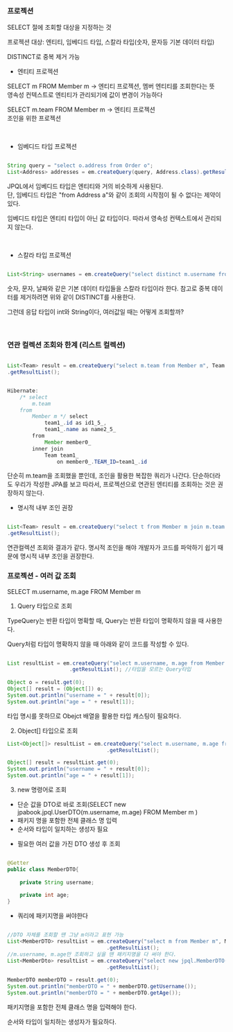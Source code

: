 ### 프로젝션

SELECT 절에 조회할 대상을 지정하는 것

프로젝션 대상: 엔티티, 임베디드 타입, 스칼라 타입(숫자, 문자등 기본 데이터 타입) 

DISTINCT로 중복 제거 가능

* 엔티티 프로젝션

SELECT m FROM Member m -> 엔티티 프로젝션, 멤버 엔티티를 조회한다는 뜻 <br/>
영속성 컨텍스트로 엔티티가 관리되기에 값이 변경이 가능하다

SELECT m.team FROM Member m -> 엔티티 프로젝션 <br/>
조인을 위한 프로젝션

<br/>

* 임베디드 타입 프로젝션

```java

String query = "select o.address from Order o";
List<Address> addresses = em.createQuery(query, Address.class).getResultList();

```
JPQL에서 임베디드 타입은 엔티티와 거의 비슷하게 사용된다. <br/>
단, 임베디드 타입은 "from Address a"와 같이 조회의 시작점이 될 수 없다는 제약이 있다. <br/>

임베디드 타입은 엔티티 타입이 아닌 값 타입이다. 따라서 영속성 컨텍스트에서 관리되지 않는다.

<br/>

* 스칼라 타입 프로젝션

```java

List<String> usernames = em.createQuery("select distinct m.username from Member m", String.class).getResultList();

```

숫자, 문자, 날짜와 같은 기본 데이터 타입들을 스칼라 타입이라 한다. 참고로 중복 데이터를 제거하려면 위와 같이 DISTINCT를 사용한다.

그런데 응답 타입이 int와 String이다, 여러값일 때는 어떻게 조회할까?

<br/>

### 연관 컬렉션 조회와 한계 (리스트 컬렉션)

```java

List<Team> result = em.createQuery("select m.team from Member m", Team.class)
.getResultList();

```

```java

Hibernate: 
    /* select
        m.team 
    from
        Member m */ select
            team1_.id as id1_5_,
            team1_.name as name2_5_ 
        from
            Member member0_ 
        inner join
            Team team1_ 
                on member0_.TEAM_ID=team1_.id

```
단순히 m.team을 조회했을 뿐인데, 조인을 활용한 복잡한 쿼리가 나간다. 단순하더라도 우리가 작성한 JPA를 보고  따라서, 프로젝션으로 연관된 엔티티를 조회하는 것은 권장하지 않는다.

* 명시적 내부 조인 권장

```java

List<Team> result = em.createQuery("select t from Member m join m.team t", Team.class)
.getResultList();

```

연관컬렉션 조회와 결과가 같다. 명시적 조인을 해야 개발자가 코드를 파악하기 쉽기 때문에 명시적 내부 조인을 권장한다.

### 프로젝션 - 여러 값 조회

SELECT m.username, m.age FROM Member m 
1. Query 타입으로 조회

TypeQuery는 반환 타입이 명확할 때, Query는 반환 타입이 명확하지 않을 때 사용한다.

Query처럼 타입이 명확하지 않을 때 아래와 같이 코드를 작성할 수 있다.
```java

List resultList = em.createQuery("select m.username, m.age from Member m")
					.getResultList(); //타입을 모르는 Query타입
                    
Object o = result.get(0);
Object[] result = (Object[]) o;
System.out.println("username = " + result[0]);
System.out.println("age = " + result[1]);

```

타입 명시를 못하므로 Obejct 배열을 활용한 타입 캐스팅이 필요하다.


2. Object[] 타입으로 조회

```java
List<Object[]> resultList = em.createQuery("select m.username, m.age from Member m")
								.getResultList();

Object[] result = resultList.get(0);
System.out.println("username = " + result[0]);
System.out.println("age = " + result[1]);

```

3. new 명령어로 조회
  * 단순 값을 DTO로 바로 조회(SELECT new jpabook.jpql.UserDTO(m.username, m.age) FROM Member m )
  * 패키지 명을 포함한 전체 클래스 명 입력
  * 순서와 타입이 일치하는 생성자 필요

- 필요한 여러 값을 가진 DTO 생성 후 조회

```java

@Getter
public class MemberDTO{
	
    private String username;
    
    private int age;
}

```

* 쿼리에 패키지명을 써야한다

```java

//DTO 자체를 조회할 땐 그냥 m이라고 표현 가능
List<MemberDTO> resultList = em.createQuery("select m from Member m", MemberDTO.class)
								.getResultList();
//m.username, m.age만 조회하고 싶을 땐 패키지명을 다 써야 한다.
List<MemberDto> resultList = em.createQuery("select new jpql.MemberDTO(m.username, m.age) from Member m", MemberDTO.class)
								.getResultList();
                                
MemberDTO memberDTO = result.get(0);
System.out.println("memberDTO = " + memberDTO.getUsername());
System.out.println("memberDTO = " + memberDTO.getAge());

```
패키지명을 포함한 전체 클래스 명을 입력해야 한다.

순서와 타입이 일치하는 생성자가 필요하다.

